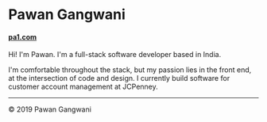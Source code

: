 # Pawan Gangwani

#### [pa1.com](http://pa1.com)

Hi! I'm Pawan. I'm a full-stack software developer based in India.

I'm comfortable throughout the stack, but my passion lies in the front end, at the intersection of code and design. I currently build software for customer account management at JCPenney.

---

© 2019 Pawan Gangwani
